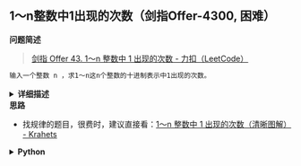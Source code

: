 ## 1～n整数中1出现的次数（剑指Offer-4300, 困难）
<!--{
    "tags": ["找规律"],
    "来源": "剑指Offer",
    "编号": "4300",
    "难度": "困难",
    "标题": "1～n整数中1出现的次数"
}-->

<summary><b>问题简述</b></summary>

> [剑指 Offer 43. 1～n 整数中 1 出现的次数 - 力扣（LeetCode）](https://leetcode-cn.com/problems/1nzheng-shu-zhong-1chu-xian-de-ci-shu-lcof/)

```txt
输入一个整数 n ，求1～n这n个整数的十进制表示中1出现的次数。
```

<details><summary><b>详细描述</b></summary>

```txt
输入一个整数 n ，求1～n这n个整数的十进制表示中1出现的次数。

例如，输入12，1～12这些整数中包含1 的数字有1、10、11和12，1一共出现了5次。

示例 1：
    输入：n = 12
    输出：5
示例 2：
    输入：n = 13
    输出：6

限制：
    1 <= n < 2^31

来源：力扣（LeetCode）
链接：https://leetcode-cn.com/problems/1nzheng-shu-zhong-1chu-xian-de-ci-shu-lcof
著作权归领扣网络所有。商业转载请联系官方授权，非商业转载请注明出处。
```

</details>

<!-- <div align="center"><img src="../../../_assets/xxx.png" height="300" /></div> -->

<summary><b>思路</b></summary>

- 找规律的题目，很费时，建议直接看：[1～n 整数中 1 出现的次数（清晰图解） - Krahets](https://leetcode-cn.com/problems/1nzheng-shu-zhong-1chu-xian-de-ci-shu-lcof/solution/mian-shi-ti-43-1n-zheng-shu-zhong-1-chu-xian-de-2/)

<details><summary><b>Python</b></summary>

```python
class Solution:
    def countDigitOne(self, n: int) -> int:
        # 初始化一些变量
        digit, ret = 1, 0
        hi, cur, lo = n // 10, n % 10, 0

        while hi != 0 or cur != 0:
            if cur == 0:
                ret += hi * digit
            elif cur == 1:
                ret += hi * digit + lo + 1
            else:
                ret += (hi + 1) * digit
            lo += cur * digit
            cur = hi % 10
            hi //= 10
            digit *= 10
        return ret
```

</details>

